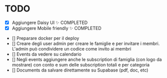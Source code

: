 # TODO

- [x] Aggiungere Daisy UI ✨ COMPLETED
- [x] Aggiungere Mobile friendly ✨ COMPLETED
- [] Preparare docker per il deploy
- [] Creare degli user admin per creare le famiglie e per invitare i membri. L'admin può condividere un codice come invito ai membri
- [] Events da vedere su calendario
- [] Negli events aggiungere anche le subscription di famiglia (con logo da mostrare) con conto e sum delle subscription totali e per categoria
- [] Documents da salvare direttamente su Supabase (pdf, doc, etc)
